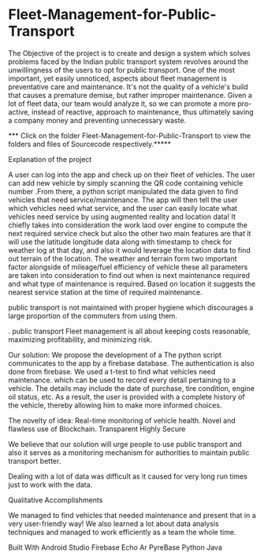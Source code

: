 # Fleet-Management-for-Public-Transport

The Objective of the project is to create and design a system which solves problems faced by the Indian public transport system revolves around the unwillingness of the users to opt for public transport. One of the most important, yet easily unnoticed, aspects about fleet management is preventative care and maintenance. It's not the quality of a vehicle's build that causes a premature demise, but rather improper maintenance. Given a lot of fleet data, our team would analyze it, so we can promote a more pro-active, instead of reactive, approach to maintenance, thus ultimately saving a company money and preventing unnecessary waste.

*** Click on the folder Fleet-Management-for-Public-Transport to view the folders and files of Sourcecode respectively.*****

Explanation of the project

A user can log into the app and check up on their fleet of vehicles. The user can add new vehicle by simply scanning the QR code containing vehicle number .From there, a python script manipulated the data given to find vehicles that need service/maintenance. The app will then tell the user which vehicles need what service, and the user can easily locate what vehicles need service by using augmented reality and location data! It chiefly takes into consideration the work laod over engine to compute the next required service check but also the other two main features are that it will use the latitude longitude data along with timestamp to check for weather log at that day, and also it would leverage the location data to find out terrain of the location. The weather and terrain form two important factor alongside of mileage/fuel efficiency of vehicle these all parameters are taken into consideration to find out when is next maintenance required and what type of maintenance is required. Based on location it suggests the nearest service station at the time of required maintenance.

public transport is not maintained with proper hygiene which discourages a large proportion of the commuters from using them.

. public transport Fleet management is all about keeping costs reasonable, maximizing profitability, and minimizing risk.



Our solution: We propose the development of a The python script communicates to the app by a firebase database. The authentication is also done from firebase. We used a t-test to find what vehicles need maintenance. which can be used to record every detail pertaining to a vehicle. The details may include the date of purchase, tire condition, engine oil status, etc. As a result, the user is provided with a complete history of the vehicle, thereby allowing him to make more informed choices.

The novelty of idea: Real-time monitoring of vehicle health. Novel and flawless use of Blockchain. Transparent Highly Secure

We believe that our solution will urge people to use public transport and also it serves as a monitoring mechanism for authorities to maintain public transport better.

Dealing with a lot of data was difficult as it caused for very long run times just to work with the data.

Qualitative Accomplishments

We managed to find vehicles that needed maintenance and present that in a very user-friendly way! We also learned a lot about data analysis techniques and managed to work efficiently as a team the whole time.

Built With Android Studio Firebase Echo Ar PyreBase Python Java
